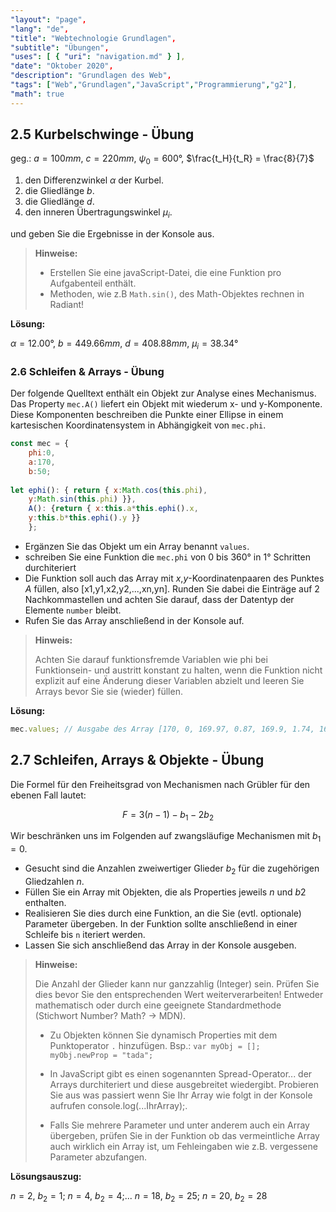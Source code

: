 ```yaml
---
"layout": "page",
"lang": "de",
"title": "Webtechnologie Grundlagen",
"subtitle": "Übungen",
"uses": [ { "uri": "navigation.md" } ],
"date": "Oktober 2020",
"description": "Grundlagen des Web",
"tags": ["Web","Grundlagen","JavaScript","Programmierung","g2"],
"math": true
---
```


## 2.5 Kurbelschwinge - Übung

geg.: $a = 100mm$, $c = 220mm$, $\psi_0 = 600°$, $\frac{t_H}{t_R} = \frac{8}{7}$

1) den Differenzwinkel $\alpha$ der Kurbel.
2) die Gliedlänge $b$.
3) die Gliedlänge $d$.
4) den inneren Übertragungswinkel $\mu_i$.

und geben Sie die Ergebnisse in der Konsole aus.

> **Hinweise:**
>
> * Erstellen Sie eine javaScript-Datei, die eine Funktion pro Aufgabenteil enthält.
> * Methoden, wie z.B `Math.sin()`, des Math-Objektes rechnen in Radiant!

**Lösung:**

$\alpha = 12.00°$, $b = 449.66mm$, $d = 408.88mm$, $\mu_i = 38.34°$

### 2.6 Schleifen & Arrays - Übung

Der folgende Quelltext enthält ein Objekt zur Analyse eines Mechanismus. Das Property `mec.A()` liefert ein Objekt mit wiederum x- und y-Komponente. Diese Komponenten beschreiben die Punkte einer Ellipse in einem kartesischen Koordinatensystem in Abhängigkeit von `mec.phi`.

```JavaScript
const mec = {
    phi:0,
    a:170,
    b:50;
 
let ephi(): { return { x:Math.cos(this.phi), 
    y:Math.sin(this.phi) }},
    A(): {return { x:this.a*this.ephi().x,
    y:this.b*this.ephi().y }}
    };
```

* Ergänzen Sie das Objekt um ein Array benannt `values`. 
* schreiben Sie eine Funktion die `mec.phi` von 0 bis 360° in 1° Schritten durchiteriert 
* Die Funktion soll auch das Array mit $x$,$y$-Koordinatenpaaren des Punktes $A$ füllen, also [x1,y1,x2,y2,...,xn,yn]. Runden Sie dabei die Einträge auf 2 Nachkommastellen und achten Sie darauf, dass der Datentyp der Elemente `number` bleibt.
* Rufen Sie das Array anschließend in der Konsole auf.

> **Hinweis:**
>
> Achten Sie darauf funktionsfremde Variablen wie phi bei Funktionsein- und austritt konstant zu halten, wenn die Funktion nicht explizit auf eine Änderung dieser Variablen abzielt und leeren Sie Arrays bevor Sie sie (wieder) füllen.

**Lösung:**

```JavaScript
mec.values; // Ausgabe des Array [170, 0, 169.97, 0.87, 169.9, 1.74, 169.77, 2.62, 169.59, 3.49, 710 weitere… ]
```

## 2.7 Schleifen, Arrays & Objekte - Übung

Die Formel für den Freiheitsgrad von Mechanismen nach Grübler für den ebenen Fall lautet:

$$F=3(n−1)−b_1−2b_2$$

Wir beschränken uns im Folgenden auf zwangsläufige Mechanismen mit $b_1=0$.

* Gesucht sind die Anzahlen zweiwertiger Glieder $b_2$ für die zugehörigen Gliedzahlen $n$. 
* Füllen Sie ein Array mit Objekten, die als Properties jeweils $n$ und $b2$ enthalten. 
* Realisieren Sie dies durch eine Funktion, an die Sie (evtl. optionale) Parameter übergeben. In der Funktion sollte anschließend in einer Schleife bis `n` iteriert werden. 
* Lassen Sie sich anschließend das Array in der Konsole ausgeben.

> **Hinweise:**
>
> Die Anzahl der Glieder kann nur ganzzahlig (Integer) sein. Prüfen Sie dies bevor Sie den entsprechenden Wert weiterverarbeiten! Entweder mathematisch oder durch eine geeignete Standardmethode (Stichwort Number? Math? -> MDN).
>
> * Zu Objekten können Sie dynamisch Properties mit dem Punktoperator `.` hinzufügen. Bsp.: `var myObj = [];    myObj.newProp = "tada";`
>
> * In JavaScript gibt es einen sogenannten Spread-Operator... der Arrays durchiteriert und diese ausgebreitet wiedergibt. Probieren Sie aus was passiert wenn Sie Ihr Array wie folgt in der Konsole aufrufen console.log(...IhrArray);.
>
> * Falls Sie mehrere Parameter und unter anderem auch ein Array übergeben, prüfen Sie in der Funktion ob das vermeintliche Array auch wirklich ein Array ist, um Fehleingaben wie z.B. vergessene Parameter abzufangen.

**Lösungsauszug:**

$n = 2$, $b_2 = 1$; $n=4$, $b_2 = 4$;... $n = 18$, $b_2 = 25$; $n = 20$, $b_2=28$